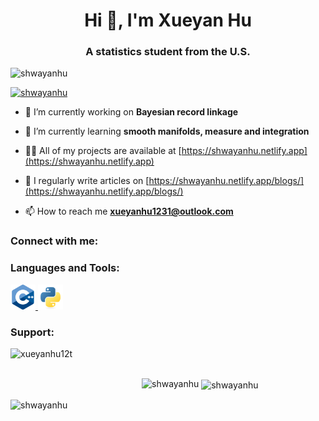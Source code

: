 <h1 align="center">Hi 👋, I'm Xueyan Hu</h1>
<h3 align="center">A statistics student from the U.S.</h3>

<p align="left"> <img src="https://komarev.com/ghpvc/?username=shwayanhu&label=Profile%20views&color=0e75b6&style=flat" alt="shwayanhu" /> </p>

<p align="left"> <a href="https://github.com/ryo-ma/github-profile-trophy"><img src="https://github-profile-trophy.vercel.app/?username=shwayanhu" alt="shwayanhu" /></a> </p>

- 🔭 I’m currently working on **Bayesian record linkage**

- 🌱 I’m currently learning **smooth manifolds, measure and integration**

- 👨‍💻 All of my projects are available at [https://shwayanhu.netlify.app](https://shwayanhu.netlify.app)

- 📝 I regularly write articles on [https://shwayanhu.netlify.app/blogs/](https://shwayanhu.netlify.app/blogs/)

- 📫 How to reach me **xueyanhu1231@outlook.com**

<h3 align="left">Connect with me:</h3>
<p align="left">
</p>

<h3 align="left">Languages and Tools:</h3>
<p align="left"> <a href="https://www.w3schools.com/cpp/" target="_blank" rel="noreferrer"> <img src="https://raw.githubusercontent.com/devicons/devicon/master/icons/cplusplus/cplusplus-original.svg" alt="cplusplus" width="40" height="40"/> </a> <a href="https://www.python.org" target="_blank" rel="noreferrer"> <img src="https://raw.githubusercontent.com/devicons/devicon/master/icons/python/python-original.svg" alt="python" width="40" height="40"/> </a> </p>

<h3 align="left">Support:</h3>
<p><a href="https://www.buymeacoffee.com/xueyanhu12t"> <img align="left" src="https://cdn.buymeacoffee.com/buttons/v2/default-yellow.png" height="50" width="210" alt="xueyanhu12t" /></a></p><br><br>

<p><img align="left" src="https://github-readme-stats.vercel.app/api/top-langs?username=shwayanhu&show_icons=true&locale=en&layout=compact" alt="shwayanhu" /></p>

<p>&nbsp;<img align="center" src="https://github-readme-stats.vercel.app/api?username=shwayanhu&show_icons=true&locale=en" alt="shwayanhu" /></p>

<p><img align="center" src="https://github-readme-streak-stats.herokuapp.com/?user=shwayanhu&" alt="shwayanhu" /></p>

